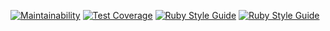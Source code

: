 [![Maintainability](https://api.codeclimate.com/v1/badges/ab8fde07ac74a69788ef/maintainability)](https://codeclimate.com/github/internetee/eedirekt/maintainability)
[![Test Coverage](https://api.codeclimate.com/v1/badges/ab8fde07ac74a69788ef/test_coverage)](https://codeclimate.com/github/internetee/eedirekt/test_coverage)
[![Ruby Style Guide](https://img.shields.io/badge/code_style-rubocop-brightgreen.svg)](https://github.com/rubocop/rubocop)
[![Ruby Style Guide](https://img.shields.io/badge/code_style-community-brightgreen.svg)](https://rubystyle.guide)
